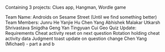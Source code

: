 Containing 3 projects: Clues app, Hangman, Wordle game

Team Name: Androids on Sesame Street (Until we find something better)
Team Members:
Junru He
Yanjie Hu
Chen Yang
Abhishek Malakar
Utkarsh Shrivastava
Snigdha
Geng Yan
Tingyuan Cui
Geo Quiz Update:
Requirements
Cheat activity reset on next question
Rotation holding cheat activity data
Judgment toast update on question change
Chen Yang (Michael) - part a and b
